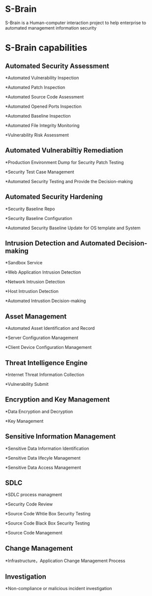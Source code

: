 # S-Brain
S-Brain is a Human-computer interaction project to help enterprise to automated management information security

# S-Brain capabilities
## Automated Security Assessment
*Automated Vulnerability Inspection

*Automated Patch Inspection

*Automated Source Code Assessment

*Automated Opened Ports Inspection

*Automated Baseline Inspection

*Automated File Integrity Monitoring

*Vulnerability Risk Assessment

## Automated Vulnerabiltiy Remediation
*Production Environment Dump for Security Patch Testing

*Security Test Case Management

*Automated Security Testing and Provide the Decision-making


## Automated Security Hardening
*Security Baseline Repo

*Security Baseline Configuration

*Automated Security Baseline Update for OS template and System


## Intrusion Detection and Automated Decision-making
*Sandbox Service

*Web Application Intrusion Detection

*Network Intrusion Detection

*Host Intrustion Detection

*Automated Intrustion Decision-making

## Asset Management
*Automated Asset Identification and Record

*Server Configuration Management

*Client Device Configuration Management


## Threat Intelligence Engine
*Internet Threat Information Collection

*Vulnerability Submit

## Encryption and Key Management
*Data Encryption and Decryption

*Key Management

## Sensitive Information Management
*Sensitive Data Information Identification

*Sensitive Data lifecyle Management

*Sensitive Data Access Management

## SDLC
*SDLC process managment

*Security Code Review

*Source Code Whtie Box Security Testing

*Source Code Black Box Security Testing

*Source Code Management

## Change Management
*Infrastructure，Application Change Management Process

## Investigation
*Non-compliance or malicious incident investigation
